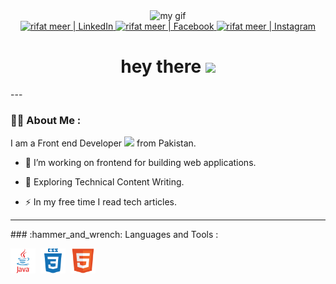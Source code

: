 <div id="header" align="center">
  <img src="https://cdn.dribbble.com/users/2704414/screenshots/7466903/media/b08ab576316bd4582fef189f471cd9e5.gif" alt="my gif" width="600" height="400"/>

</div>
  
   <!--- social media icons --->
   <div align="center">
  
  <a href="https://www.linkedin.com/in/rifat-meer-a482a124a">
    <img height="60" alt="rifat meer | LinkedIn"  src="https://user-images.githubusercontent.com/60597290/173852531-4343e250-e3cb-4bdb-b84f-50695c64aa12.png"/>
  </a> 
  <a href="https://www.facebook.com/rifat.meer.3?mibextid=ZbWKwL">
    <img height="60" alt="rifat meer | Facebook" src="https://user-images.githubusercontent.com/60597290/173852508-c8fba934-8e29-45c1-940e-ce45af784d37.png" />
  </a>
  <a href="https://instagram.com/rifat_meer.45?igshid=ZDdkNTZiNTM=">
    <img height="60" alt="rifat meer | Instagram"  src="https://user-images.githubusercontent.com/60597290/173852523-c34e15e4-dc3b-4c2a-a5a4-d460b96e4151.png" />
  </a>
 
   <h1>
  hey there
  <img src="https://media.giphy.com/media/hvRJCLFzcasrR4ia7z/giphy.gif" width="30px"/>
</h1>
  
  
  
  </div>
 ---

### :woman_technologist: About Me :
I am a Front end  Developer <img src="https://media.giphy.com/media/WUlplcMpOCEmTGBtBW/giphy.gif" width="30"> from Pakistan.
  
- :telescope: I’m working on frontend for building web applications.

- :seedling: Exploring Technical Content Writing.

- :zap: In my free time I read tech articles.

---
<div>
### :hammer_and_wrench: Languages and Tools :
  
  <img src="https://github.com/devicons/devicon/blob/master/icons/java/java-original-wordmark.svg" title="Java" alt="Java" width="40" height="40"/>&nbsp;
  <img src="https://github.com/devicons/devicon/blob/master/icons/css3/css3-plain-wordmark.svg"  title="CSS3" alt="CSS" width="40" height="40"/>&nbsp;
  <img src="https://github.com/devicons/devicon/blob/master/icons/html5/html5-original.svg" title="HTML5" alt="HTML" width="40" height="40"/>&nbsp;
  
  </div>
